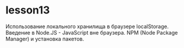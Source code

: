 # lesson13
Использование локального хранилища в браузере localStorage. Введение в Node.JS - JavaScript вне браузера. NPM (Node Package Manager) и установка пакетов.

